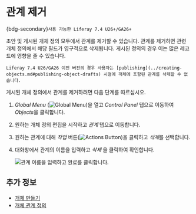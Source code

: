 # 관계 제거

{bdg-secondary}`사용 가능한 Liferay 7.4 U26+/GA26+`

초안 및 게시된 개체 정의 모두에서 관계를 제거할 수 있습니다. 관계를 제거하면 관련 개체 정의에서 해당 필드가 영구적으로 삭제됩니다. 게시된 정의의 경우 이는 많은 레코드에 영향을 줄 수 있습니다.

```{important}
Liferay 7.4 U26/GA26 이전 버전의 경우 사용자는 [publishing](../creating-objects.md#publishing-object-drafts) 시점에 객체에 포함된 관계를 삭제할 수 없습니다.
```

게시된 개체 정의에서 관계를 제거하려면 다음 단계를 따르십시오.

1. *Global Menu* (![Global Menu](../../../../images/icon-applications-menu.png))을 열고 *Control Panel* 탭으로 이동하여 *Objects*을 클릭합니다.

1. 원하는 개체 정의 편집을 시작하고 *관계* 탭으로 이동합니다.

1. 원하는 관계에 대해 *작업* 버튼(![Actions Button](../../../../images/icon-actions.png))을 클릭하고 *삭제*를 선택합니다.

1. 대화창에서 관계의 이름을 입력하고 *삭제* 을 클릭하여 확인합니다.

   ![관계 이름을 입력하고 완료를 클릭합니다.](./removing-relationships/images/01.png)

## 추가 정보

* [개체 만들기](../creating-objects.md)
* [개체 관계 정의](./defining-object-relationships.md)
